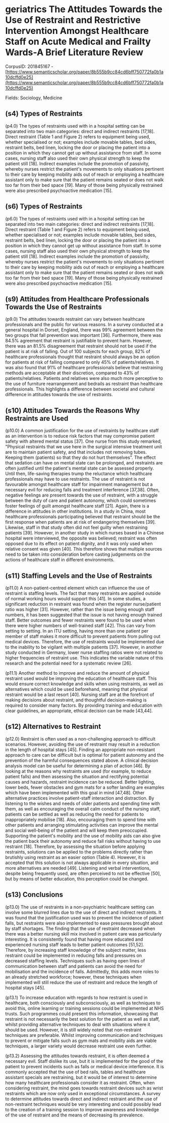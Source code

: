 # geriatrics The Attitudes Towards the Use of Restraint and Restrictive Intervention Amongst Healthcare Staff on Acute Medical and Frailty Wards-A Brief Literature Review

CorpusID: 201845167 - [https://www.semanticscholar.org/paper/8b555b9cc84cd6bff750772fa0b1a10dcffd0e25](https://www.semanticscholar.org/paper/8b555b9cc84cd6bff750772fa0b1a10dcffd0e25)

Fields: Sociology, Medicine

## (s4) Types of Restraints
(p4.0) The types of restraints used with in a hospital setting can be separated into two main categories: direct and indirect restraints [17,18]. Direct restraint (Table 1 and Figure 2) refers to equipment being used, whether specialised or not; examples include movable tables, bed sides, restraint belts, bed linen, locking the door or placing the patient into a position in which they cannot get up without assistance from staff. In some cases, nursing staff also used their own physical strength to keep the patient still [18]. Indirect examples include the promotion of passivity, whereby nurses restrict the patient's movements to only situations pertinent to their care by keeping mobility aids out of reach or employing a healthcare assistant only to make sure that the patient remains seated or does not walk too far from their bed space [19]. Many of those being physically restrained were also prescribed psychoactive medication [15].   
## (s6) Types of Restraints
(p6.0) The types of restraints used with in a hospital setting can be separated into two main categories: direct and indirect restraints [17,18]. Direct restraint (Table 1 and Figure 2) refers to equipment being used, whether specialised or not; examples include movable tables, bed sides, restraint belts, bed linen, locking the door or placing the patient into a position in which they cannot get up without assistance from staff. In some cases, nursing staff also used their own physical strength to keep the patient still [18]. Indirect examples include the promotion of passivity, whereby nurses restrict the patient's movements to only situations pertinent to their care by keeping mobility aids out of reach or employing a healthcare assistant only to make sure that the patient remains seated or does not walk too far from their bed space [19]. Many of those being physically restrained were also prescribed psychoactive medication [15].
## (s9) Attitudes from Healthcare Professionals Towards the Use of Restraints
(p9.0) The attitudes towards restraint can vary between healthcare professionals and the public for various reasons. In a survey conducted at a general hospital in Dorset, England, there was 99% agreement between the two groups that fall prevention was important [36]. Furthermore, there was 84.5% agreement that restraint is justifiable to prevent harm. However, there was an 81.5% disagreement that restraint should not be used if the patient is at risk of falling. Out of 100 subjects for each group, 82% of healthcare professionals thought that restraint should always be an option for patients at risk of falling compared to only 45% of patients/relatives. It was also found that 91% of healthcare professionals believe that restraining methods are acceptable at their discretion, compared to 43% of patients/relatives. Patients and relatives were also much more perceptive to the use of furniture rearrangement and bedrails as restraint than healthcare professionals. This highlights a difference between societal and cultural difference in attitudes towards the use of restraints.
## (s10) Attitudes Towards the Reasons Why Restraints are Used
(p10.0) A common justification for the use of restraints by healthcare staff as an intervention is to reduce risk factors that may compromise patient safety with altered mental status [37]. One nurse from this study remarked, "Physical restraints that we use here in the surgical intensive treatment unit are to maintain patient safety, and that includes not removing tubes. Keeping them (patients) so that they do not hurt themselves". The effect that sedation can have on mental state can be prolonged, and restraints are often justified until the patient's mental state can be assessed properly. Until then, life-saving therapies trump the reluctance which healthcare professionals may have to use restraints. The use of restraint is not favourable amongst healthcare staff for impairment management but a necessary evil for reducing falls and treatment interference [37,38]. Often, negative feelings are present towards the use of restraint, with a struggle between the duty of care and patient autonomy, which could sometimes foster feelings of guilt amongst healthcare staff [21]. Again, there is a difference in attitudes in other institutions. In a study in China, most healthcare professionals participating believed that restraint should be the first response when patients are at risk of endangering themselves [39]. Likewise, staff in that study often did not feel guilty when restraining patients [39]. However, in another study in which nurses based in a Chinese hospital were interviewed, the opposite was believed; restraint was often opposed due to its effect on patient dignity, and it was only used when relative consent was given [40]. This therefore shows that multiple sources need to be taken into consideration before casting judgements on the actions of healthcare staff in different environments.
## (s11) Staffing Levels and the Use of Restraints
(p11.0) A non-patient-centred element which can influence the use of restraint is staffing levels. The fact that many restraints are applied outside of normal working hours would support this [41]. In some studies, a significant reduction in restraint was found when the register nurse/patient ratio was higher [31]. However, rather than the issue being enough staff numbers, it has been suggested that the issue is not having enough trained staff. Better outcomes and fewer restraints were found to be used when there were higher numbers of well-trained staff [42]. This can vary from setting to setting. In an ITU setting, having more than one patient per member of staff makes it more difficult to prevent patients from pulling out medical devices. Therefore, the use of restraints would be implemented due to the inability to be vigilant with multiple patients [37]. However, in another study conducted in Germany, lower nurse staffing ratios were not related to higher frequencies of restraint use. This indicates the variable nature of this research and the potential need for a systematic review [26].

(p11.1) Another method to improve and reduce the amount of physical restraint used would be improving the education of healthcare staff. This would ensure correct knowledge and skills when using restraints, as well as alternatives which could be used beforehand, meaning that physical restraint would be a last resort [40]. Nursing staff are at the forefront of making decisions about restraint, and thoughtful decision-making is required to consider many factors. By providing training and education with clear guidelines, an appropriate, ethical decision can be made [43,44].
## (s12) Alternatives to Restraint
(p12.0) Restraint is often used as a non-challenging approach to difficult scenarios. However, avoiding the use of restraint may result in a reduction in the length of hospital stays [45]. Finding an appropriate non-resistant approach to care can be difficult but is optimal for patient autonomy and the prevention of the harmful consequences stated above. A clinical decision analysis model can be useful for determining a plan of action [46]. By looking at the reasons why restraints are used (for example, to reduce patient falls) and then assessing the situation and rectifying potential causes and hazards, restraint incidence can be reduced. Better lighting, lower beds, fewer obstacles and gym mats for a softer landing are examples which have been implemented with this goal in mind [47,48]. Other alternative practices involve patient-staff interaction and distraction. By listening to the wishes and needs of older patients and spending time with them, as well as encouraging the overall calm conduct of the nursing staff, patients can be settled as well as reducing the need for patients to inappropriately mobilise [18]. Also, encouraging them to spend time with other patients and arranging stimulating activities can improve the mental and social well-being of the patient and will keep them preoccupied. Supporting the patient's mobility and the use of mobility aids can also give the patient back their autonomy and reduce fall risks without having to use restraint [18]. Therefore, by assessing the situation before applying restraints, solutions can be applied to the problems directly rather than brutishly using restraint as an easier option (Table 4). However, it is accepted that this solution is not always applicable in every situation, and more alternatives are needed [49]. Listening and verbal interventions, despite being frequently used, are often perceived to not be effective [50], but by means of better education, this perception could be changed. 
## (s13) Conclusions
(p13.0) The use of restraints in a non-psychiatric healthcare setting can involve some blurred lines due to the use of direct and indirect restraints. It was found that the justification used was to prevent the incidence of patient falls, but restraints were also implemented to ease pressures brought about by staff shortages. The finding that the use of restraint decreased when there was a better nursing skill mix involved in patient care was particularly interesting. It is consistently found that having more educated and experienced nursing staff leads to better patient outcomes [51,52]. Therefore, by increasing staff knowledge of the subject matter, less restraint could be implemented in reducing falls and pressures on decreased staffing levels. Techniques such as having open lines of communication between staff and patients can avoid the need for mobilisation and the incidence of falls. Admittedly, this adds more roles to an already stretched workforce; however, these techniques when implemented will still reduce the use of restraint and reduce the length of hospital stays [45].

(p13.1) To increase education with regards to how restraint is used in healthcare, both consciously and subconsciously, as well as techniques to avoid this, online learning or training sessions could be implemented at NHS trusts. Such programmes could present this information, showcasing that restraint is not necessarily the best solution for the patient as well as staff, whilst providing alternative techniques to deal with situations where it should be used. However, it is still widely noted that non-restraint techniques are preferable. Whilst improving communication and techniques to prevent or mitigate falls such as gym mats and mobility aids are viable techniques, a larger variety would decrease restraint use even further.

(p13.2) Assessing the attitudes towards restraint, it is often deemed a necessary evil. Staff dislike its use, but it is implemented for the good of the patient to prevent incidents such as falls or medical device interference. It is commonly accepted that the use of bed rails, tables and healthcare assistant specials are restraining, but it would be of interest to determine how many healthcare professionals consider it as restraint. Often, when considering restraint, the mind goes towards restraint devices such as wrist restraints which are now only used in exceptional circumstances. A survey to determine attitudes towards direct and indirect restraint and the use of non-restraint techniques would be very interesting and could possibly lead to the creation of a training session to improve awareness and knowledge of the use of restraint and the means of decreasing its prevalence.
